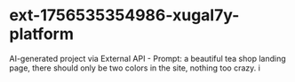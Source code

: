 # ext-1756535354986-xugal7y-platform
AI-generated project via External API - Prompt: a beautiful tea shop landing page, there should only be two colors in the site, nothing too crazy. i
